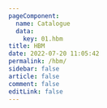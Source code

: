 ```yaml
---
pageComponent:
  name: Catalogue
  data:
    key: 01.hbm
title: HBM
date: 2022-07-20 11:05:42
permalink: /hbm/
sidebar: false
article: false
comment: false
editLink: false
---
```

